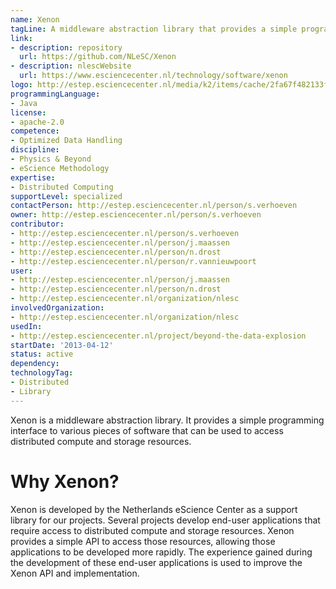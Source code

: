 ```yaml
---
name: Xenon
tagLine: A middleware abstraction library that provides a simple programming interface to various compute and storage resources.
link:
- description: repository
  url: https://github.com/NLeSC/Xenon
- description: nlescWebsite
  url: https://www.esciencecenter.nl/technology/software/xenon
logo: http://estep.esciencecenter.nl/media/k2/items/cache/2fa67f482133f1c934235b73c2a03954_XL.jpg
programmingLanguage: 
- Java
license: 
- apache-2.0
competence:
- Optimized Data Handling
discipline:
- Physics & Beyond
- eScience Methodology
expertise:
- Distributed Computing
supportLevel: specialized
contactPerson: http://estep.esciencecenter.nl/person/s.verhoeven
owner: http://estep.esciencecenter.nl/person/s.verhoeven
contributor:
- http://estep.esciencecenter.nl/person/s.verhoeven
- http://estep.esciencecenter.nl/person/j.maassen
- http://estep.esciencecenter.nl/person/n.drost
- http://estep.esciencecenter.nl/person/r.vannieuwpoort
user:
- http://estep.esciencecenter.nl/person/j.maassen
- http://estep.esciencecenter.nl/person/n.drost
- http://estep.esciencecenter.nl/organization/nlesc
involvedOrganization:
- http://estep.esciencecenter.nl/organization/nlesc
usedIn:
- http://estep.esciencecenter.nl/project/beyond-the-data-explosion
startDate: '2013-04-12'
status: active
dependency:
technologyTag:
- Distributed
- Library
---
```

Xenon is a middleware abstraction library. It provides a simple
programming interface to various pieces of software that can be used to
access distributed compute and storage resources.

# Why Xenon?

Xenon is developed by the Netherlands eScience Center as a support
library for our projects. Several projects develop end-user applications
that require access to distributed compute and storage resources. Xenon
provides a simple API to access those resources, allowing those
applications to be developed more rapidly. The experience gained during
the development of these end-user applications is used to improve the
Xenon API and implementation.
